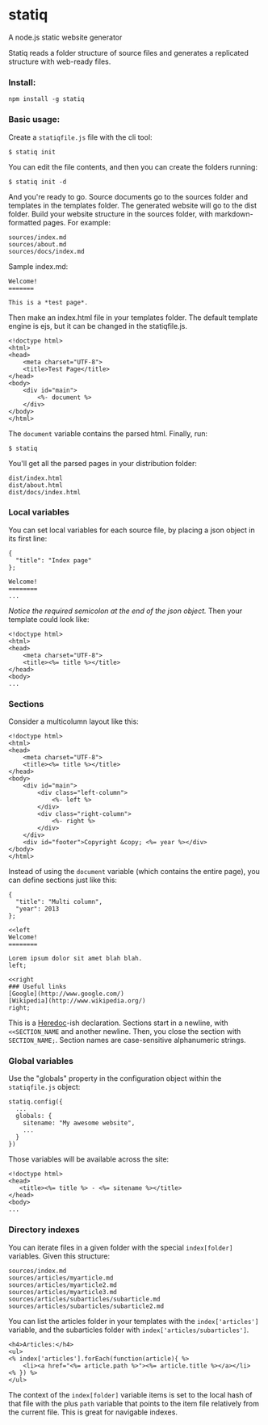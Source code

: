statiq
======

A node.js static website generator

Statiq reads a folder structure of source files and generates a replicated structure with web-ready files.

### Install:

    npm install -g statiq

### Basic usage:

Create a `statiqfile.js` file with the cli tool:

    $ statiq init

You can edit the file contents, and then you can create the folders running:

    $ statiq init -d

And you're ready to go. Source documents go to the sources folder and templates in the templates folder. The generated website will go to the dist folder. Build your website structure in the sources folder, with markdown-formatted pages. For example:

    sources/index.md
    sources/about.md
    sources/docs/index.md

Sample index.md:

    Welcome!
    =======
    
    This is a *test page*.

Then make an index.html file in your templates folder. The default template engine is ejs, but it can be changed in the statiqfile.js.

    <!doctype html>
    <html>
    <head>
        <meta charset="UTF-8">
        <title>Test Page</title>
    </head>
    <body>
        <div id="main">
            <%- document %>
        </div>
    </body>
    </html>

The `document` variable contains the parsed html.
Finally, run:

    $ statiq

You'll get all the parsed pages in your distribution folder:

    dist/index.html
    dist/about.html
    dist/docs/index.html

### Local variables

You can set local variables for each source file, by placing a json object in its first line:

    {
      "title": "Index page"
    };
    
    Welcome!
    ========
    ...


*Notice the required semicolon at the end of the json object.*
Then your template could look like:

    <!doctype html>
    <html>
    <head>
        <meta charset="UTF-8">
        <title><%= title %></title>
    </head>
    <body>
    ...

### Sections

Consider a multicolumn layout like this:

    <!doctype html>
    <html>
    <head>
        <meta charset="UTF-8">
        <title><%= title %></title>
    </head>
    <body>
        <div id="main">
            <div class="left-column">
                <%- left %>
            </div>
            <div class="right-column">
                <%- right %>
            </div>
        </div>
        <div id="footer">Copyright &copy; <%= year %></div>
    </body>
    </html>

Instead of using the `document` variable (which contains the entire page), you can define sections just like this:

    {
      "title": "Multi column",
      "year": 2013
    };
    
    <<left
    Welcome!
    ========
    
    Lorem ipsum dolor sit amet blah blah.
    left;
    
    <<right
    ### Useful links
    [Google](http://www.google.com/)
    [Wikipedia](http://www.wikipedia.org/)
    right;

This is a [Heredoc](http://en.wikipedia.org/wiki/Here_document)-ish declaration.
Sections start in a newline, with `<<SECTION_NAME` and another newline.
Then, you close the section with `SECTION_NAME;`.
Section names are case-sensitive alphanumeric strings.

### Global variables

Use the "globals" property in the configuration object within the `statiqfile.js` object:

    statiq.config({
      ...
      globals: {
        sitename: "My awesome website",
        ...
      }
    })

Those variables will be available across the site:

    <!doctype html>
    <head>
       <title><%= title %> - <%= sitename %></title>
    </head>
    <body>
    ...

### Directory indexes

You can iterate files in a given folder with the special `index[folder]` variables.
Given this structure:

    sources/index.md
    sources/articles/myarticle.md
    sources/articles/myarticle2.md
    sources/articles/myarticle3.md
    sources/articles/subarticles/subarticle.md
    sources/articles/subarticles/subarticle2.md

You can list the articles folder in your templates with the `index['articles']` variable, and the subarticles folder with `index['articles/subarticles']`.

    <h4>Articles:</h4>
    <ul>
    <% index['articles'].forEach(function(article){ %>
        <li><a href="<%= article.path %>"><%= article.title %></a></li>
    <% }) %>
    </ul>

The context of the `index[folder]` variable items is set to the local hash of that file with the plus `path` variable that points to the item file relatively from the current file. This is great for navigable indexes.

